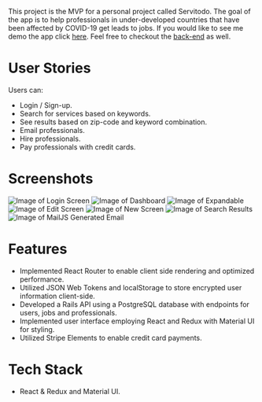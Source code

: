 This project is the MVP for a personal project called Servitodo. The goal of the app is to help professionals in under-developed countries that have been affected by COVID-19 get leads to jobs. If you would like to see me demo the app click [here](https://www.loom.com/share/0782c7ff097e49c3ab2d8b0e3e2b8817). Feel free to checkout the [back-end](https://github.com/emilio-quintana-dev/servitodo-api) as well.

# User Stories

Users can:
- Login / Sign-up.
- Search for services based on keywords.
- See results based on zip-code and keyword combination.
- Email professionals.
- Hire professionals.
- Pay professionals with credit cards.


# Screenshots 

![Image of Login Screen](https://github.com/emilio-quintana-dev/servitodo-client/blob/master/screenshots/login.png)
![Image of Dashboard](https://github.com/emilio-quintana-dev/servitodo-client/blob/master/screenshots/search.png)
![Image of Expandable](https://github.com/emilio-quintana-dev/servitodo-client/blob/master/screenshots/results.png)
![Image of Edit Screen](https://github.com/emilio-quintana-dev/servitodo-client/blob/master/screenshots/profile.png)
![Image of New Screen](https://github.com/emilio-quintana-dev/servitodo-client/blob/master/screenshots/jobs.png)
![Image of Search Results](https://github.com/emilio-quintana-dev/servitodo-client/blob/master/screenshots/reviews.png)
![Image of MailJS Generated Email](https://github.com/emilio-quintana-dev/servitodo-client/blob/master/screenshots/pay.png)

# Features 
- Implemented React Router to enable client side rendering and optimized performance.
- Utilized JSON Web Tokens and localStorage to store encrypted user information client-side.
- Developed a Rails API using a PostgreSQL database with endpoints for users, jobs and professionals.
- Implemented user interface employing React and Redux with Material UI for styling.
- Utilized Stripe Elements to enable credit card payments.

# Tech Stack 
- React & Redux and Material UI.

